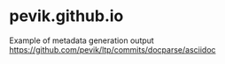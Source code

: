 # pevik.github.io
Example of metadata generation output https://github.com/pevik/ltp/commits/docparse/asciidoc

